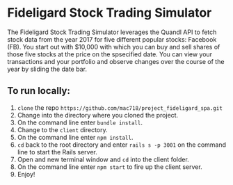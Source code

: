 # Fideligard Stock Trading Simulator

The Fideligard Stock Trading Simulator leverages the Quandl API to fetch stock data from the year 2017 for five different popular stocks: Facebook (FB). You start out with $10,000 with which you can buy and sell shares of those five stocks at the price on the spsecified date. You can view your transactions and your portfolio and observe changes over the course of the year by sliding the date bar.

## To run locally:

1. `clone` the repo `https://github.com/mac718/project_fideligard_spa.git`
2. Change into the directory where you cloned the project.
3. On the command line enter `bundle install`.
4. Change to the `client` directory.
5. On the command line enter `npm install`.
6. `cd` back to the root directory and enter `rails s -p 3001` on the command line to start the Rails server.
7. Open and new terminal window and `cd` into the client folder.
8. On the command line enter `npm start` to fire up the client server.
9. Enjoy!
